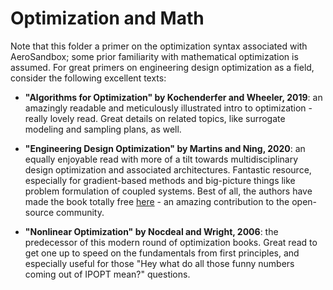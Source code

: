 # Optimization and Math

Note that this folder a primer on the optimization syntax associated with AeroSandbox; some prior familiarity with mathematical optimization is assumed. For great primers on engineering design optimization as a field, consider the following excellent texts:

* **"Algorithms for Optimization" by Kochenderfer and Wheeler, 2019**: an amazingly readable and meticulously illustrated intro to optimization - really lovely read. Great details on related topics, like surrogate modeling and sampling plans, as well.

* **"Engineering Design Optimization" by Martins and Ning, 2020**: an equally enjoyable read with more of a tilt towards multidisciplinary design optimization and associated architectures. Fantastic resource, especially for gradient-based methods and big-picture things like problem formulation of coupled systems. Best of all, the authors have made the book totally free [here](http://flowlab.groups.et.byu.net/mdobook.pdf) - an amazing contribution to the open-source community.

* **"Nonlinear Optimization" by Nocdeal and Wright, 2006**: the predecessor of this modern round of optimization books. Great read to get one up to speed on the fundamentals from first principles, and especially useful for those "Hey what do all those funny numbers coming out of IPOPT mean?" questions.